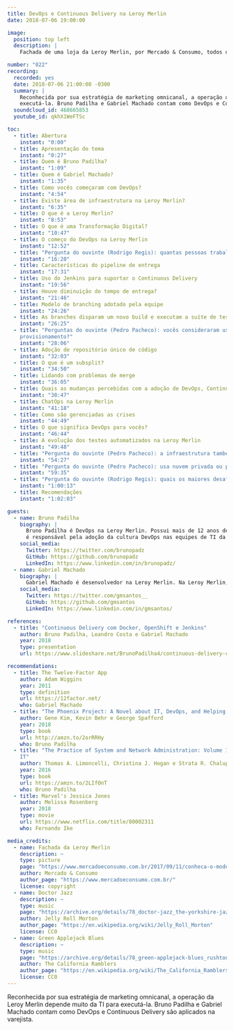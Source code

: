```yaml
---
title: DevOps e Continuous Delivery na Leroy Merlin
date: 2018-07-06 19:00:00

image:
  position: top left
  description: |
    Fachada de uma loja da Leroy Merlin, por Mercado & Consumo, todos os direitos reservados.

number: "022"
recording:
  recorded: yes
  date: 2018-07-06 21:00:00 -0300
  summary: |
    Reconhecida por sua estratégia de marketing omnicanal, a operação da Leroy Merlin depende muito da TI para 
    executá-la. Bruno Padilha e Gabriel Machado contam como DevOps e Continuous Delivery são aplicados na varejista.
  soundcloud_id: 468665853
  youtube_id: qkhX1WeFTSc

toc:
  - title: Abertura
    instant: "0:00"
  - title: Apresentação do tema
    instant: "0:27"
  - title: Quem é Bruno Padilha?
    instant: "1:09"
  - title: Quem é Gabriel Machado?
    instant: "1:35"
  - title: Como vocês começaram com DevOps?
    instant: "4:54"
  - title: Existe área de infraestrutura na Leroy Merlin?
    instant: "6:35"
  - title: O que é a Leroy Merlin?
    instant: "8:53"
  - title: O que é uma Transformação Digital?
    instant: "10:47"
  - title: O começo do DevOps na Leroy Merlin
    instant: "12:52"
  - title: "Pergunta do ouvinte (Rodrigo Regis): quantas pessoas trabalham na Leroy na TI?"
    instant: "16:20"
  - title: Características do pipeline de entrega
    instant: "17:31"
  - title: Uso do Jenkins para suportar o Continuous Delivery
    instant: "19:56"
  - title: Houve diminuição do tempo de entrega?
    instant: "21:46"
  - title: Modelo de branching adotado pela equipe
    instant: "24:26"
  - title: As branches disparam um novo build e executam a suíte de testes?
    instant: "26:25"
  - title: "Perguntas do ouvinte (Pedro Pacheco): vocês consideraram usar o GitLab? Qual o papel do Jenkins no
    provisionamento?"
    instant: "28:06"
  - title: Adoção de repositório único de código
    instant: "32:03"
  - title: O que é um subsplit?
    instant: "34:50"
  - title: Lidando com problemas de merge
    instant: "36:05"
  - title: Quais as mudanças percebidas com a adoção de DevOps, Continuous Delivery e Agile?
    instant: "38:47"
  - title: ChatOps na Leroy Merlin
    instant: "41:18"
  - title: Como são gerenciadas as crises
    instant: "44:49"
  - title: O que significa DevOps para vocês?
    instant: "46:44"
  - title: A evolução dos testes automatizados na Leroy Merlin
    instant: "49:48"
  - title: "Pergunta do ouvinte (Pedro Pacheco): a infraestrutura também tem um pipeline?"
    instant: "54:27"
  - title: "Pergunta do ouvinte (Pedro Pacheco): usa nuvem privada ou pública?"
    instant: "59:35"
  - title: "Pergunta do ouvinte (Rodrigo Regis): quais os maiores desafios e problemas atuais?"
    instant: "1:00:13"
  - title: Recomendações
    instant: "1:02:03"

guests:
  - name: Bruno Padilha
    biography: |
      Bruno Padilha é DevOps na Leroy Merlin. Possui mais de 12 anos de experiência em infraestrutura e atualmente
      é responsável pela adoção da cultura DevOps nas equipes de TI da empresa.
    social_media:
      Twitter: https://twitter.com/brunopadz
      GitHub: https://github.com/brunopadz
      LinkedIn: https://www.linkedin.com/in/brunopadz/
  - name: Gabriel Machado
    biography: |
      Gabriel Machado é desenvolvedor na Leroy Merlin. Na Leroy Merlin, divide seu tempo entre o desenvolvimento e operação da plataforma de e-commerce. Também gosta de BI, Excel e dos produtos da Microsoft.
    social_media:
      Twitter: https://twitter.com/gmsantos__
      GitHub: https://github.com/gmsantos
      LinkedIn: https://www.linkedin.com/in/gmsantos/

references:
  - title: "Continuous Delivery com Docker, OpenShift e Jenkins"
    author: Bruno Padilha, Leandro Costa e Gabriel Machado
    year: 2018
    type: presentation
    url: https://www.slideshare.net/BrunoPadilha4/continuous-delivery-com-docker-jenkins-e-openshift

recommendations:
  - title: The Twelve-Factor App
    author: Adam Wiggins
    year: 2011
    type: definition
    url: https://12factor.net/
    who: Gabriel Machado
  - title: "The Phoenix Project: A Novel about IT, DevOps, and Helping Your Business Win"
    author: Gene Kim, Kevin Behr e George Spafford
    year: 2018
    type: book
    url: http://amzn.to/2orRRHy
    who: Bruno Padilha
  - title: "The Practice of System and Network Administration: Volume 1: DevOps and other Best Practices for Enterprise
    IT"
    author: Thomas A. Limoncelli, Christina J. Hogan e Strata R. Chalup
    year: 2016
    type: book
    url: https://amzn.to/2LIfOnT
    who: Bruno Padilha
  - title: Marvel's Jessica Jones
    author: Melissa Rosenberg
    year: 2018
    type: movie
    url: https://www.netflix.com/title/80002311
    who: Fernando Ike

media_credits:
  - name: Fachada da Leroy Merlin
    description: ~
    type: picture
    page: "https://www.mercadoeconsumo.com.br/2017/09/11/conheca-o-modelo-omnichannel-da-leroy-merlin/"
    author: Mercado & Consumo
    author_page: "https://www.mercadoeconsumo.com.br/"
    license: copyright
  - name: Doctor Jazz
    description: ~
    type: music
    page: "https://archive.org/details/78_doctor-jazz_the-yorkshire-jazz-band-alan-cooper-dickie-hawdon-eddie-odonnell-kit-b_gbia0009430b"
    author: Jelly Roll Morton
    author_page: "https://en.wikipedia.org/wiki/Jelly_Roll_Morton"
    license: CC0
  - name: Green Applejack Blues
    description: ~
    type: music
    page: "https://archive.org/details/78_green-applejack-blues_rushtons-california-ramblers-chuck-mackey-paul-weigand-rosy_gbia0030436b"
    author: The California Ramblers
    author_page: "https://en.wikipedia.org/wiki/The_California_Ramblers"
    license: CC0
---
```


Reconhecida por sua estratégia de marketing omnicanal, a operação da Leroy Merlin depende muito da TI para 
executá-la. Bruno Padilha e Gabriel Machado contam como DevOps e Continuous Delivery são aplicados na varejista.
